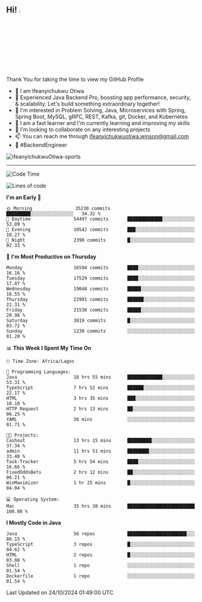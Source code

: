 <!-- BLOG-POST-LIST:START --><!-- BLOG-POST-LIST:END -->

## Hi! <img src="https://media.giphy.com/media/hvRJCLFzcasrR4ia7z/giphy.gif" width="4%"> 

Thank You for taking the time to view my GitHub Profile

- 👋 I am Ifeanyichukwu Otiwa
- 🚀 Experienced Java Backend Pro, boosting app performance, security, & scalability. Let's build something extraordinary together!
- 👀 I'm interested in Problem Solving, Java, Microservices with Spring, Spring Boot, MySQL, gRPC, REST, Kafka, git, Docker, and Kubernetes
- 🌱 I am a fast learner and I'm currently learning and improving my skills
- 💞️ I'm looking to collaborate on any interesting projects
- 📫 You can reach me through ifeanyichukwuotiwa.winson@gmail.com
- 🚀 #BackendEngineer

<p align="left" marginTop="10px"> <img src="https://komarev.com/ghpvc/?username=ifeanyichukwuOtiwa-sports&label=Profile%20views&color=0e75b6&style=for-the-badge" alt="ifeanyichukwuOtiwa-sports" /> </p>

***

<!--START_SECTION:waka-->
![Code Time](http://img.shields.io/badge/Code%20Time-3%2C021%20hrs%2042%20mins-blue)

![Lines of code](https://img.shields.io/badge/From%20Hello%20World%20I%27ve%20Written-25.2%20million%20lines%20of%20code-blue)

**I'm an Early 🐤** 

```text
🌞 Morning                35230 commits       █████████░░░░░░░░░░░░░░░░   34.32 % 
🌆 Daytime                54497 commits       █████████████░░░░░░░░░░░░   53.09 % 
🌃 Evening                10542 commits       ███░░░░░░░░░░░░░░░░░░░░░░   10.27 % 
🌙 Night                  2390 commits        █░░░░░░░░░░░░░░░░░░░░░░░░   02.33 % 
```
📅 **I'm Most Productive on Thursday** 

```text
Monday                   16594 commits       ████░░░░░░░░░░░░░░░░░░░░░   16.16 % 
Tuesday                  17529 commits       ████░░░░░░░░░░░░░░░░░░░░░   17.07 % 
Wednesday                19048 commits       █████░░░░░░░░░░░░░░░░░░░░   18.55 % 
Thursday                 22901 commits       ██████░░░░░░░░░░░░░░░░░░░   22.31 % 
Friday                   21538 commits       █████░░░░░░░░░░░░░░░░░░░░   20.98 % 
Saturday                 3819 commits        █░░░░░░░░░░░░░░░░░░░░░░░░   03.72 % 
Sunday                   1230 commits        ░░░░░░░░░░░░░░░░░░░░░░░░░   01.20 % 
```


📊 **This Week I Spent My Time On** 

```text
🕑︎ Time Zone: Africa/Lagos

💬 Programming Languages: 
Java                     18 hrs 55 mins      █████████████░░░░░░░░░░░░   53.31 % 
TypeScript               7 hrs 52 mins       ██████░░░░░░░░░░░░░░░░░░░   22.17 % 
HTML                     3 hrs 35 mins       ███░░░░░░░░░░░░░░░░░░░░░░   10.10 % 
HTTP Request             2 hrs 13 mins       ██░░░░░░░░░░░░░░░░░░░░░░░   06.25 % 
YAML                     36 mins             ░░░░░░░░░░░░░░░░░░░░░░░░░   01.71 % 

🐱‍💻 Projects: 
Cashout                  13 hrs 15 mins      █████████░░░░░░░░░░░░░░░░   37.34 % 
admin                    11 hrs 51 mins      ████████░░░░░░░░░░░░░░░░░   33.40 % 
Task-Tracker             5 hrs 54 mins       ████░░░░░░░░░░░░░░░░░░░░░   16.66 % 
FixedOddsBets            2 hrs 12 mins       ██░░░░░░░░░░░░░░░░░░░░░░░   06.21 % 
WinMaximizer             1 hr 25 mins        █░░░░░░░░░░░░░░░░░░░░░░░░   04.04 % 

💻 Operating System: 
Mac                      35 hrs 30 mins      █████████████████████████   100.00 % 
```

**I Mostly Code in Java** 

```text
Java                     56 repos            ██████████████████████░░░   86.15 % 
TypeScript               3 repos             █░░░░░░░░░░░░░░░░░░░░░░░░   04.62 % 
HTML                     2 repos             █░░░░░░░░░░░░░░░░░░░░░░░░   03.08 % 
Shell                    1 repo              ░░░░░░░░░░░░░░░░░░░░░░░░░   01.54 % 
Dockerfile               1 repo              ░░░░░░░░░░░░░░░░░░░░░░░░░   01.54 % 
```




 Last Updated on 24/10/2024 01:49:00 UTC
<!--END_SECTION:waka-->

<!--
<p align="center">
![trophy](https://github-profile-trophy.vercel.app/?username=ifeanyichukwuOtiwa-sports&theme=onedark) (https://github.com/ryo-ma/github-profile-trophy)
</p>
-->

<!---
ifeanyi-otiwa/ifeanyi-otiwa is a ✨ special ✨ repository because its `README.md` (this file) appears on your GitHub profile.
You can click the Preview link to take a look at your changes.
--->

